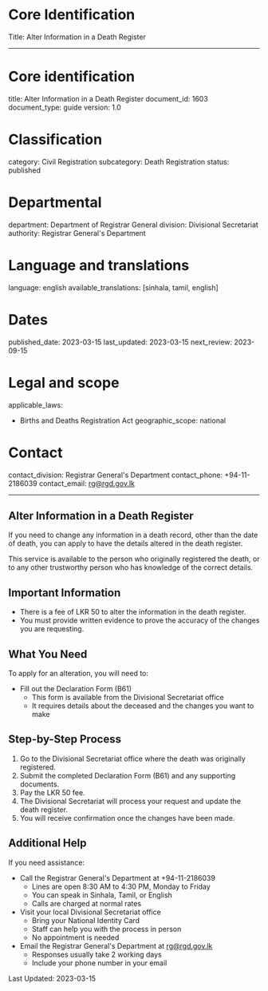 # Core Identification
Title: Alter Information in a Death Register

---
# Core identification
title: Alter Information in a Death Register
document_id: 1603
document_type: guide
version: 1.0

# Classification
category: Civil Registration
subcategory: Death Registration
status: published

# Departmental
department: Department of Registrar General
division: Divisional Secretariat
authority: Registrar General's Department

# Language and translations
language: english
available_translations: [sinhala, tamil, english]

# Dates
published_date: 2023-03-15
last_updated: 2023-03-15
next_review: 2023-09-15

# Legal and scope
applicable_laws:
 - Births and Deaths Registration Act
geographic_scope: national

# Contact
contact_division: Registrar General's Department
contact_phone: +94-11-2186039
contact_email: rg@rgd.gov.lk

---

## Alter Information in a Death Register

If you need to change any information in a death record, other than the date of death, you can apply to have the details altered in the death register.

This service is available to the person who originally registered the death, or to any other trustworthy person who has knowledge of the correct details.

## Important Information

- There is a fee of LKR 50 to alter the information in the death register.
- You must provide written evidence to prove the accuracy of the changes you are requesting.

## What You Need

To apply for an alteration, you will need to:

- Fill out the Declaration Form (B61)
    - This form is available from the Divisional Secretariat office
    - It requires details about the deceased and the changes you want to make

## Step-by-Step Process

1. Go to the Divisional Secretariat office where the death was originally registered.
2. Submit the completed Declaration Form (B61) and any supporting documents.
3. Pay the LKR 50 fee.
4. The Divisional Secretariat will process your request and update the death register.
5. You will receive confirmation once the changes have been made.

## Additional Help

If you need assistance:

- Call the Registrar General's Department at +94-11-2186039
    - Lines are open 8:30 AM to 4:30 PM, Monday to Friday
    - You can speak in Sinhala, Tamil, or English
    - Calls are charged at normal rates
- Visit your local Divisional Secretariat office
    - Bring your National Identity Card
    - Staff can help you with the process in person
    - No appointment is needed
- Email the Registrar General's Department at rg@rgd.gov.lk
    - Responses usually take 2 working days
    - Include your phone number in your email

Last Updated: 2023-03-15